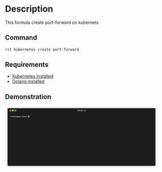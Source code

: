 # Description

This formula create port-forward on kubernets

## Command

```bash
rit kubernetes create port-forward
```

## Requirements

- [Kubernetes Installed](https://kubernetes.io/docs/tasks/tools/install-kubectl/)
- [Golang installed](https://golang.org/doc/install)

## Demonstration

![gif](https://raw.githubusercontent.com/ZupIT/ritchie-formulas/master/kubernetes/create/port-forward/doc/kubernetes-create-port-forward.gif)
